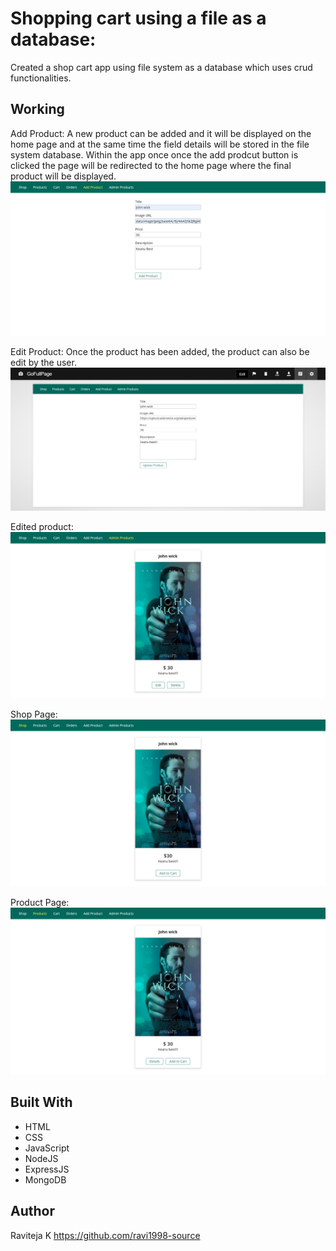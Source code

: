 # Shopping cart using a file as a database:

Created a shop cart app using file system as a database which uses crud functionalities.

## Working

Add Product:
A new product can be added and it will be displayed on the home page and at the same time the field details will be stored in the file system database. Within the app once once the add prodcut button is clicked the page will be redirected to the home page where the final product will be displayed.
![Alt text](https://github.com/ravi1998-source/Shopping-cart/blob/main/Shopcart/Add%20products.png)


Edit Product:
Once the product has been added, the product can also be edit by the user.
![Alt text](https://github.com/ravi1998-source/Shopping-cart/blob/main/Shopcart/Admin-edit.png)

Edited product:
![Alt text](https://github.com/ravi1998-source/Shopping-cart/blob/main/Shopcart/Admin%20page.png)


Shop Page:
![Alt text](https://github.com/ravi1998-source/Shopping-cart/blob/main/Shopcart/Shop%20page.png)

Product Page:
![Alt text](https://github.com/ravi1998-source/Shopping-cart/blob/main/Shopcart/Product-page.png)


## Built With
* HTML
* CSS
* JavaScript
* NodeJS
* ExpressJS
* MongoDB

## Author
Raviteja K https://github.com/ravi1998-source




